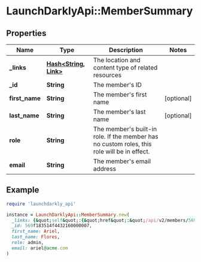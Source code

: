 # LaunchDarklyApi::MemberSummary

## Properties

| Name | Type | Description | Notes |
| ---- | ---- | ----------- | ----- |
| **_links** | [**Hash&lt;String, Link&gt;**](Link.md) | The location and content type of related resources |  |
| **_id** | **String** | The member&#39;s ID |  |
| **first_name** | **String** | The member&#39;s first name | [optional] |
| **last_name** | **String** | The member&#39;s last name | [optional] |
| **role** | **String** | The member&#39;s built-in role. If the member has no custom roles, this role will be in effect. |  |
| **email** | **String** | The member&#39;s email address |  |

## Example

```ruby
require 'launchdarkly_api'

instance = LaunchDarklyApi::MemberSummary.new(
  _links: {&quot;self&quot;:{&quot;href&quot;:&quot;/api/v2/members/569f183514f4432160000007&quot;,&quot;type&quot;:&quot;application/json&quot;}},
  _id: 569f183514f4432160000007,
  first_name: Ariel,
  last_name: Flores,
  role: admin,
  email: ariel@acme.com
)
```

